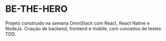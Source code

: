 # BE-THE-HERO

Projeto construido na semana OmniStack com React, React Native e NodeJs.
Criação de backend, frontend e mobile, com conceitos de testes TDD.
